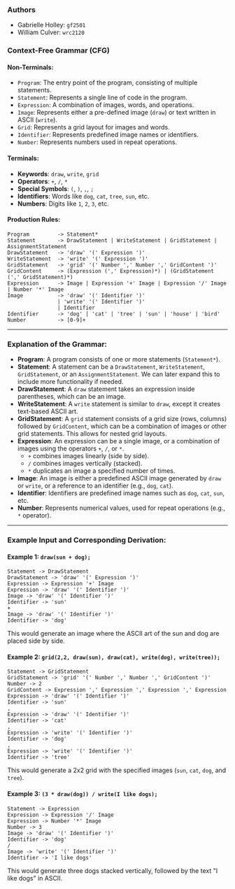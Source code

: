 ### **Authors**
- Gabrielle Holley: `gf2501`
- William Culver: `wrc2120`

### **Context-Free Grammar (CFG)**

#### **Non-Terminals:**
- `Program`: The entry point of the program, consisting of multiple statements.
- `Statement`: Represents a single line of code in the program.
- `Expression`: A combination of images, words, and operations.
- `Image`: Represents either a pre-defined image (`draw`) or text written in ASCII (`write`).
- `Grid`: Represents a grid layout for images and words.
- `Identifier`: Represents predefined image names or identifiers.
- `Number`: Represents numbers used in repeat operations.

#### **Terminals:**
- **Keywords**: `draw`, `write`, `grid`
- **Operators**: `+`, `/`, `*`
- **Special Symbols**: `(`, `)`, `,`, `;`
- **Identifiers**: Words like `dog`, `cat`, `tree`, `sun`, etc.
- **Numbers**: Digits like `1`, `2`, `3`, etc.

#### **Production Rules:**

```
Program         -> Statement*
Statement       -> DrawStatement | WriteStatement | GridStatement | AssignmentStatement
DrawStatement   -> 'draw' '(' Expression ')'
WriteStatement  -> 'write' '(' Expression ')'
GridStatement   -> 'grid' '(' Number ',' Number ',' GridContent ')'
GridContent     -> (Expression (',' Expression)*) | (GridStatement (',' GridStatement)*)
Expression      -> Image | Expression '+' Image | Expression '/' Image | Number '*' Image
Image           -> 'draw' '(' Identifier ')'
                | 'write' '(' Identifier ')'
                | Identifier
Identifier      -> 'dog' | 'cat' | 'tree' | 'sun' | 'house' | 'bird'
Number          -> [0-9]+
```

---

### **Explanation of the Grammar**:

- **Program**: A program consists of one or more statements (`Statement*`).
- **Statement**: A statement can be a `DrawStatement`, `WriteStatement`, `GridStatement`, or an `AssignmentStatement`. We can later expand this to include more functionality if needed.
- **DrawStatement**: A `draw` statement takes an expression inside parentheses, which can be an image.
- **WriteStatement**: A `write` statement is similar to `draw`, except it creates text-based ASCII art.
- **GridStatement**: A `grid` statement consists of a grid size (rows, columns) followed by `GridContent`, which can be a combination of images or other grid statements. This allows for nested grid layouts.
- **Expression**: An expression can be a single image, or a combination of images using the operators `+`, `/`, or `*`.
  - `+` combines images linearly (side by side).
  - `/` combines images vertically (stacked).
  - `*` duplicates an image a specified number of times.
- **Image**: An image is either a predefined ASCII image generated by `draw` or `write`, or a reference to an identifier (e.g., `dog`, `cat`).
- **Identifier**: Identifiers are predefined image names such as `dog`, `cat`, `sun`, etc.
- **Number**: Represents numerical values, used for repeat operations (e.g., `*` operator).

---

### **Example Input and Corresponding Derivation**:

#### Example 1: `draw(sun + dog);`
```
Statement -> DrawStatement
DrawStatement -> 'draw' '(' Expression ')'
Expression -> Expression '+' Image
Expression -> 'draw' '(' Identifier ')'
Image -> 'draw' '(' Identifier ')'
Identifier -> 'sun'
+ 
Image -> 'draw' '(' Identifier ')'
Identifier -> 'dog'
```

This would generate an image where the ASCII art of the sun and dog are placed side by side.

#### Example 2: `grid(2,2, draw(sun), draw(cat), write(dog), write(tree));`
```
Statement -> GridStatement
GridStatement -> 'grid' '(' Number ',' Number ',' GridContent ')'
Number -> 2
GridContent -> Expression ',' Expression ',' Expression ',' Expression
Expression -> 'draw' '(' Identifier ')'
Identifier -> 'sun'
,
Expression -> 'draw' '(' Identifier ')'
Identifier -> 'cat'
,
Expression -> 'write' '(' Identifier ')'
Identifier -> 'dog'
,
Expression -> 'write' '(' Identifier ')'
Identifier -> 'tree'
```

This would generate a 2x2 grid with the specified images (`sun`, `cat`, `dog`, and `tree`).

#### Example 3: `(3 * draw(dog)) / write(I like dogs);`
```
Statement -> Expression
Expression -> Expression '/' Image
Expression -> Number '*' Image
Number -> 3
Image -> 'draw' '(' Identifier ')'
Identifier -> 'dog'
/
Image -> 'write' '(' Identifier ')'
Identifier -> 'I like dogs'
```

This would generate three dogs stacked vertically, followed by the text "I like dogs" in ASCII.

